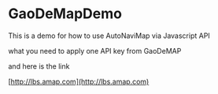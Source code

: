 # GaoDeMapDemo
This is a demo for how to use AutoNaviMap via Javascript API

what you need to apply one API key from GaoDeMAP

and here is the link

[http://lbs.amap.com](http://lbs.amap.com)
